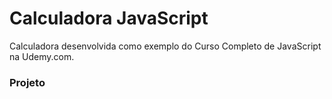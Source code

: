 # Calculadora JavaScript

Calculadora desenvolvida como exemplo do Curso Completo de JavaScript na Udemy.com.

### Projeto
